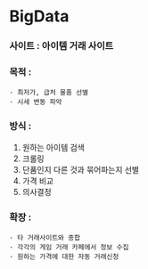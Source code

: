 # BigData

### 사이트 : 아이템 거래 사이트
### 목적 : 
    · 최저가, 급처 물품 선별
    · 시세 변동 파악
### 방식 : 
   1. 원하는 아이템 검색
   2. 크롤링
   3. 단품인지 다른 것과 묶어파는지 선별
   4. 가격 비교
   5. 의사결정

### 확장 :
    · 타 거래사이트와 종합
    · 각각의 게임 거래 카페에서 정보 수집
    · 원하는 가격에 대한 자동 거래신청
    


